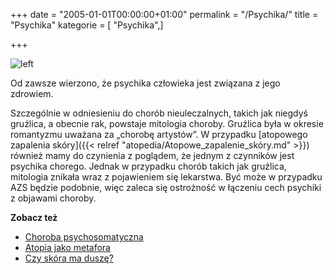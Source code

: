 +++
date = "2005-01-01T00:00:00+01:00"
permalink = "/Psychika/"
title = "Psychika"
kategorie = [ "Psychika",]

+++

![](/images/Psychika.png "left")

Od zawsze wierzono, że psychika człowieka jest związana z jego zdrowiem.

Szczególnie w odniesieniu do chorób nieuleczalnych, takich jak niegdyś
gruźlica, a obecnie rak, powstaje mitologia choroby. Gruźlica była
w okresie romantyzmu uważana za „chorobę artystów”. W przypadku [atopowego
zapalenia skóry]({{< relref "atopedia/Atopowe_zapalenie_skóry.md" >}}) również mamy do
czynienia z poglądem, że jednym z czynników jest psychika chorego. Jednak w
przypadku chorób takich jak gruźlica, mitologia znikała wraz z pojawieniem się
lekarstwa. Być może w przypadku AZS będzie podobnie, więc zaleca się ostrożność
w łączeniu cech psychiki z objawami choroby.

**Zobacz też**

-   [Choroba psychosomatyczna](/atopedia/Choroba_psychosomatyczna "wikilink")
-   [Atopia jako metafora](http://www.atopowe-zapalenie.pl/forum/viewtopic.php?t=1407)
-   [Czy skóra ma duszę?](http://www.uroda.com.pl/index.php?option=com_content&task=view&id=140&Itemid=46)
